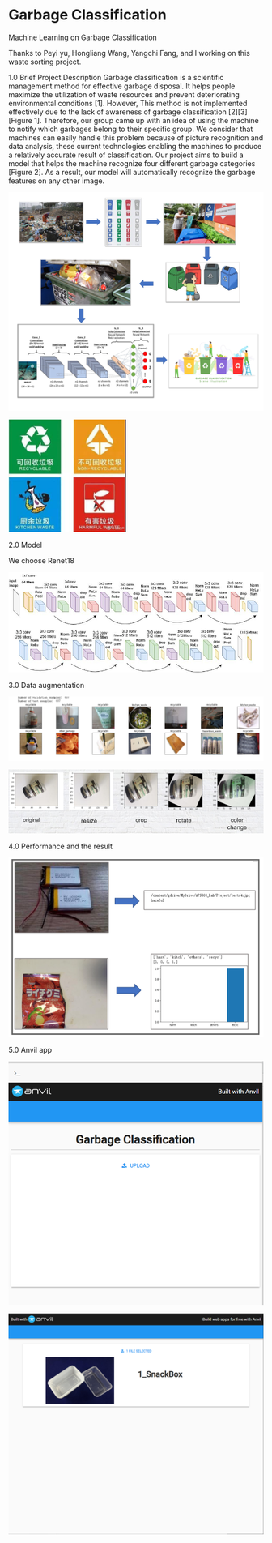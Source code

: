 # Garbage Classification
 Machine Learning on Garbage Classification



Thanks to Peyi yu, Hongliang Wang, Yangchi Fang, and I working on this waste sorting project.



1.0 Brief Project Description
Garbage classification is a scientific management method for effective garbage disposal. It helps people maximize the utilization of waste resources and prevent deteriorating environmental conditions [1]. However, This method is not implemented effectively due to the lack of awareness of garbage classification [2][3][Figure 1]. Therefore, our group came up with an idea of using the machine to notify which garbages belong to their specific group. We consider that machines can easily handle this problem because of picture recognition and data analysis, these current technologies enabling the machines to produce a relatively accurate result of classification. 
Our project aims to build a model that helps the machine recognize four different garbage categories [Figure 2]. As a result, our model will automatically recognize the garbage features on any other image.





![](./README_IMG/2.png)

<img src="./README_IMG/1.jpg" style="zoom:50%;" />



2.0 Model

We choose Renet18

![](./README_IMG/3.png)



3.0 Data augmentation 

![](./README_IMG/4.png)

![](./README_IMG/5.png)



4.0 Performance and the result

![](./README_IMG/6.png)

5.0 Anvil app

![](./README_IMG/7.png)

![](./README_IMG/8.png)